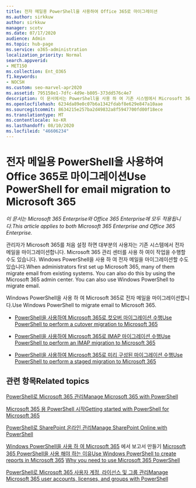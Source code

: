 ```yaml
---
title: 전자 메일용 PowerShell을 사용하여 Office 365로 마이그레이션
ms.author: sirkkuw
author: sirkkuw
manager: scotv
ms.date: 07/17/2020
audience: Admin
ms.topic: hub-page
ms.service: o365-administration
localization_priority: Normal
search.appverid:
- MET150
ms.collection: Ent_O365
f1.keywords:
- NOCSH
ms.custom: seo-marvel-apr2020
ms.assetid: 795158e1-7dfc-4d9e-b805-373dd576c4e7
description: 이 문서에서는 PowerShell을 사용 하 여 기존 시스템에서 Microsoft 365으로 전자 메일을 마이그레이션하는 방법을 알아봅니다.
ms.openlocfilehash: 6234da89e0c07b6a1342fdabf8e629e847a10aae
ms.sourcegitcommit: 8634215e257ba2d49832a8f5947700fd00f18ece
ms.translationtype: MT
ms.contentlocale: ko-KR
ms.lasthandoff: 08/10/2020
ms.locfileid: "46606234"
---
```

# <a name="use-powershell-for-email-migration-to-microsoft-365"></a><span data-ttu-id="d260f-103">전자 메일용 PowerShell을 사용하여 Office 365로 마이그레이션</span><span class="sxs-lookup"><span data-stu-id="d260f-103">Use PowerShell for email migration to Microsoft 365</span></span>

<span data-ttu-id="d260f-104">*이 문서는 Microsoft 365 Enterprise와 Office 365 Enterprise에 모두 적용됩니다.*</span><span class="sxs-lookup"><span data-stu-id="d260f-104">*This article applies to both Microsoft 365 Enterprise and Office 365 Enterprise.*</span></span>

<span data-ttu-id="d260f-p101">관리자가 Microsoft 365를 처음 설정 하면 대부분의 사용자는 기존 시스템에서 전자 메일을 마이그레이션합니다. Microsoft 365 관리 센터를 사용 하 여이 작업을 수행할 수도 있습니다. Windows PowerShell을 사용 하 여 전자 메일을 마이그레이션할 수도 있습니다.</span><span class="sxs-lookup"><span data-stu-id="d260f-p101">When administrators first set up Microsoft 365, many of them migrate email from existing systems. You can also do this by using the Microsoft 365 admin center. You can also use Windows PowerShell to migrate email.</span></span>
  
<span data-ttu-id="d260f-108">Windows PowerShell을 사용 하 여 Microsoft 365로 전자 메일을 마이그레이션합니다.</span><span class="sxs-lookup"><span data-stu-id="d260f-108">Use Windows PowerShell to migrate email to Microsoft 365.</span></span> 
  
- [<span data-ttu-id="d260f-109">PowerShell을 사용하여 Microsoft 365로 컷오버 마이그레이션 수행</span><span class="sxs-lookup"><span data-stu-id="d260f-109">Use PowerShell to perform a cutover migration to Microsoft 365</span></span>](use-powershell-to-perform-a-cutover-migration-to-office-365.md)
    
- [<span data-ttu-id="d260f-110">PowerShell을 사용하여 Microsoft 365로 IMAP 마이그레이션 수행</span><span class="sxs-lookup"><span data-stu-id="d260f-110">Use PowerShell to perform an IMAP migration to Microsoft 365</span></span>](use-powershell-to-perform-an-imap-migration-to-office-365.md)
    
- [<span data-ttu-id="d260f-111">PowerShell을 사용하여 Microsoft 365로 미리 구성된 마이그레이션 수행</span><span class="sxs-lookup"><span data-stu-id="d260f-111">Use PowerShell to perform a staged migration to Microsoft 365</span></span>](use-powershell-to-perform-a-staged-migration-to-office-365.md)
    
## <a name="related-topics"></a><span data-ttu-id="d260f-112">관련 항목</span><span class="sxs-lookup"><span data-stu-id="d260f-112">Related topics</span></span>

[<span data-ttu-id="d260f-113">PowerShell로 Microsoft 365 관리</span><span class="sxs-lookup"><span data-stu-id="d260f-113">Manage Microsoft 365 with PowerShell</span></span>](manage-office-365-with-office-365-powershell.md)
  
[<span data-ttu-id="d260f-114">Microsoft 365 용 PowerShell 시작</span><span class="sxs-lookup"><span data-stu-id="d260f-114">Getting started with PowerShell for Microsoft 365</span></span>](getting-started-with-office-365-powershell.md)
  
[<span data-ttu-id="d260f-115">PowerShell로 SharePoint 온라인 관리</span><span class="sxs-lookup"><span data-stu-id="d260f-115">Manage SharePoint Online with PowerShell</span></span>](manage-sharepoint-online-with-office-365-powershell.md)
  
<span data-ttu-id="d260f-116">[Windows PowerShell을 사용 하 여 Microsoft 365](use-windows-powershell-to-create-reports-in-office-365.md) 
 에서 보고서 만들기 [Microsoft 365 PowerShell을 사용 해야 하는 이유](why-you-need-to-use-office-365-powershell.md)</span><span class="sxs-lookup"><span data-stu-id="d260f-116">[Use Windows PowerShell to create reports in Microsoft 365](use-windows-powershell-to-create-reports-in-office-365.md)
[Why you need to use Microsoft 365 PowerShell](why-you-need-to-use-office-365-powershell.md)</span></span>
  
[<span data-ttu-id="d260f-117">PowerShell로 Microsoft 365 사용자 계정, 라이선스 및 그룹 관리</span><span class="sxs-lookup"><span data-stu-id="d260f-117">Manage Microsoft 365 user accounts, licenses, and groups with PowerShell</span></span>](manage-user-accounts-and-licenses-with-office-365-powershell.md)

